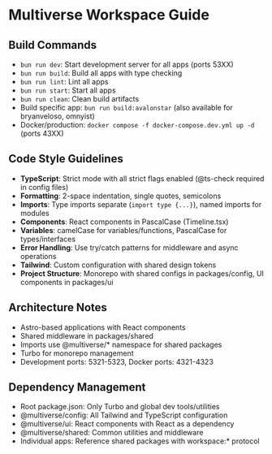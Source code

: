 # Multiverse Workspace Guide

## Build Commands
- `bun run dev`: Start development server for all apps (ports 53XX)
- `bun run build`: Build all apps with type checking
- `bun run lint`: Lint all apps
- `bun run start`: Start all apps
- `bun run clean`: Clean build artifacts
- Build specific app: `bun run build:avalonstar` (also available for bryanveloso, omnyist)
- Docker/production: `docker compose -f docker-compose.dev.yml up -d` (ports 43XX)

## Code Style Guidelines
- **TypeScript**: Strict mode with all strict flags enabled (@ts-check required in config files)
- **Formatting**: 2-space indentation, single quotes, semicolons
- **Imports**: Type imports separate (`import type {...}`), named imports for modules
- **Components**: React components in PascalCase (Timeline.tsx)
- **Variables**: camelCase for variables/functions, PascalCase for types/interfaces
- **Error Handling**: Use try/catch patterns for middleware and async operations
- **Tailwind**: Custom configuration with shared design tokens
- **Project Structure**: Monorepo with shared configs in packages/config, UI components in packages/ui

## Architecture Notes
- Astro-based applications with React components
- Shared middleware in packages/shared
- Imports use @multiverse/* namespace for shared packages
- Turbo for monorepo management
- Development ports: 5321-5323, Docker ports: 4321-4323

## Dependency Management
- Root package.json: Only Turbo and global dev tools/utilities
- @multiverse/config: All Tailwind and TypeScript configuration
- @multiverse/ui: React components with React as a dependency
- @multiverse/shared: Common utilities and middleware
- Individual apps: Reference shared packages with workspace:* protocol